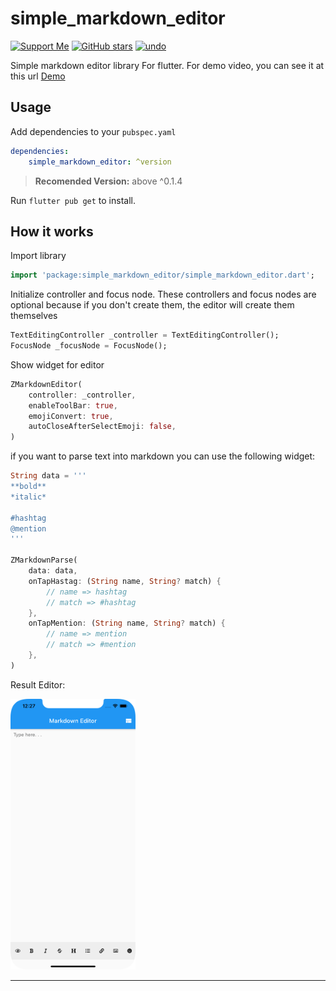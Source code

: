 # simple_markdown_editor

[![Support Me](https://img.shields.io/badge/Donate-Buy%20Me%20A%20Coffe-blue.svg)](https://paypal.me/zahniaradirahman?locale.x=en_US)
[![GitHub stars](https://img.shields.io/github/stars/zahniar88/simple_markdown_editor?color=green)](https://github.com/zahniar88/simple_markdown_editor)
[![undo](https://img.shields.io/pub/v/simple_markdown_editor.svg)](https://pub.dev/packages/simple_markdown_editor)


Simple markdown editor library For flutter. 
For demo video, you can see it at this url [Demo](https://youtu.be/aYBeXXDoNPo)

## Usage

Add dependencies to your `pubspec.yaml`

```yaml
dependencies:
    simple_markdown_editor: ^version
```
> **Recomended Version:** above ^0.1.4

Run `flutter pub get` to install.

## How it works

Import library

```dart
import 'package:simple_markdown_editor/simple_markdown_editor.dart';
```

Initialize controller and focus node. These controllers and focus nodes are optional because if you don't create them, the editor will create them themselves

```dart
TextEditingController _controller = TextEditingController();
FocusNode _focusNode = FocusNode();
```

Show widget for editor

```dart
ZMarkdownEditor(
    controller: _controller,
    enableToolBar: true,
    emojiConvert: true,
    autoCloseAfterSelectEmoji: false,
)
```

if you want to parse text into markdown you can use the following widget:

```dart
String data = '''
**bold**
*italic*

#hashtag
@mention
'''

ZMarkdownParse(
    data: data,
    onTapHastag: (String name, String? match) {
        // name => hashtag
        // match => #hashtag
    },
    onTapMention: (String name, String? match) {
        // name => mention
        // match => #mention
    },
)
```

Result Editor:

<img src="pictures/screenshoot.png" alt="drawing" width="200"/>

___
